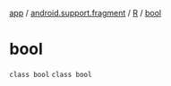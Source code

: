 [app](../../../index.md) / [android.support.fragment](../../index.md) / [R](../index.md) / [bool](.)

# bool

`class bool`
`class bool`